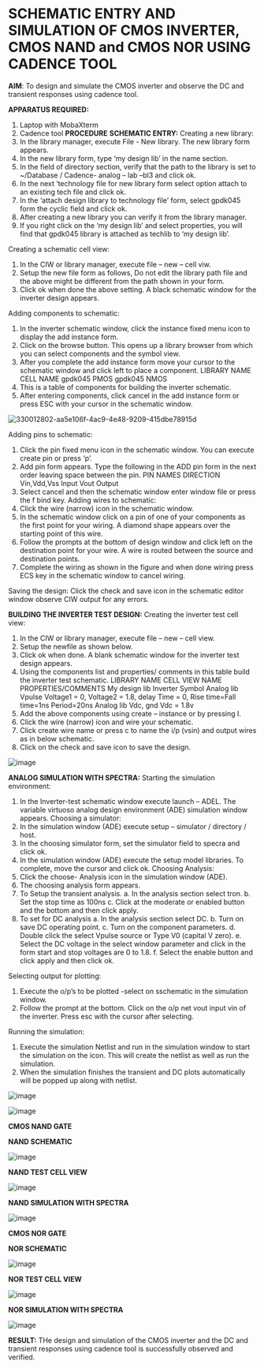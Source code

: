 # SCHEMATIC ENTRY AND SIMULATION OF CMOS INVERTER, CMOS NAND and CMOS NOR USING CADENCE TOOL

**AIM**:
To design and simulate the CMOS inverter and observe the DC and transient responses using cadence tool.

**APPARATUS REQUIRED:**
 
1.	Laptop with MobaXterm
2.	Cadence tool
**PROCEDURE**
**SCHEMATIC ENTRY:**
Creating a new library:
1.	In the library manager, execute File - New library. The new library form appears.
2.	In the new library form, type ‘my design lib’ in the name section.
3.	In the field of directory section, verify that the path to the library is set to ~/Database / Cadence- analog – lab –bl3 and click ok.
4.	In the next ‘technology file for new library form select option attach to an existing tech file and click ok.
5.	In the ‘attach design library to technology file’ form, select gpdk045 form the cyclic field and click ok.
6.	After creating a new library you can verify it from the library manager.
7.	If you right click on the ‘my design lib’ and select properties, you will find that gpdk045 library is attached as techlib to ‘my design lib’.

Creating a schematic cell view:
1.	In the CIW or library manager, execute file – new – cell viw.
2.	Setup the new file form as follows, Do not edit the library path file and the above might be different from the path shown in your form.
3.	Click ok when done the above setting. A black schematic window for the inverter design appears.

Adding components to schematic:
1.	In the inverter schematic window, click the instance fixed menu icon to display the add instance form.
2.	Click on the browse button. This opens up a library browser from which you can select components and the symbol view.
3.	After you complete the add instance form move your cursor to the schematic window and click left to place a component.
LIBRARY NAME	CELL NAME
gpdk045  	PMOS
gpdk045	    	NMOS
4.	This is a table of components for building the inverter schematic.
5.	After entering components, click cancel in the add instance form or press ESC with your cursor in the schematic window.
   
  ![330012802-aa5e106f-4ac9-4e48-9209-415dbe78915d](https://github.com/navaneethans/VLSI-LAB-EXP-6/assets/143347356/dfca8ac6-74da-47f8-8abf-bb4c2bb9fa2f)

  	
Adding pins to schematic:
1.	Click the pin fixed menu icon in the schematic window. You can execute create pin or press ‘p’.
2.	Add pin form appears. Type the following in the ADD pin form in the next order leaving space between the pin.
PIN NAMES	DIRECTION
Vin,Vdd,Vss	Input
Vout	Output
3.	Select cancel and then the schematic window enter window file or press the f bind key.
Adding wires to schematic:
1.	Click the wire (narrow) icon in the schematic window.
2.	In the schematic window click on a pin of one of your components as the first point for your wiring. A diamond shape appears over the starting point of this wire.
3.	Follow the prompts at the bottom of design window and click left on the destination point for your wire. A wire is routed between the source and destination points.
4.	Complete the wiring as shown in the figure and when done wiring press ECS key in the schematic window to cancel wiring.

Saving the design:
	Click the check and save icon in the schematic editor window observe CIW output for any errors.

**BUILDING THE INVERTER TEST DESIGN:**
Creating the inverter test cell view:
1.	In the CIW or library manager, execute file – new – cell view.
2.	Setup the newfile as shown below.
3.	Click ok when done. A blank schematic window for the inverter test design appears.
4.	Using the components list and properties/ comments in this table build the inverter test schematic.
LIBRARY NAME	CELL VIEW NAME	PROPERTIES/COMMENTS
My design lib	Inverter	Symbol
Analog lib	Vpulse	Voltage1 = 0, Voltage2 = 1.8, delay Time = 0,
Rise time=Fall time=1ns
Period=20ns
Analog lib	Vdc, gnd	Vdc = 1.8v
5.	Add the above components using create – instance or by pressing I.
6.	Click the wire (narrow) icon and wire your schematic.
7.	Click create wire name or press c to name the i/p (vsin) and output wires as in below schematic.
8.	Click on the check and save icon to save the design.

 ![image](https://github.com/harikaran814/VLSI-LAB-EXP-6/assets/164861651/6830af64-2c36-428f-bbbf-22af157bf979)

**ANALOG SIMULATION WITH SPECTRA:**
Starting the simulation environment:
1.	In the Inverter-test schematic window execute launch – ADEL. The variable virtuoso analog design environment (ADE) simulation window appears.
Choosing a simulator:
1.	In the simulation window (ADE) execute setup – simulator / directory / host.
2.	In the choosing simulator form, set the simulator field to specra and click ok.
3.	In the simulation window (ADE) execute the setup model libraries.
To complete, move the cursor and click ok.
Choosing Analysis:
1.	Click the choose- Analysis icon in the simulation window (ADE).
2.	The choosing analysis form appears.
3.	To Setup the transient analysis.
a.	In the analysis section select tron.
b.	Set the stop time as 100ns
c.	Click at the moderate or enabled button and the bottom and then click apply.
4.	To set for DC analysis
a.	In the analysis section select DC.
b.	Turn on save DC operating point.
c.	Turn on the component parameters.
d.	Double click the select Vpulse source or Type V0 (capital V zero).
e.	Select the DC voltage in the select window parameter and click in the form start and stop voltages are 0 to 1.8.
f.	Select the enable button and click apply and then click ok.

Selecting output for plotting:
1.	Execute the o/p’s to be plotted  -select on sschematic in the simulation window.
2.	Follow the prompt at the bottom. Click on the o/p net vout input vin of the inverter. Press esc with the cursor after selecting.

Running the simulation:
1.	Execute the simulation Netlist and run in the simulation window to start the simulation on the icon. This will create the netlist as well as run the simulation.
2.	When the simulation finishes the transient and DC plots automatically will be popped up along with netlist.
 
![image](https://github.com/harikaran814/VLSI-LAB-EXP-6/assets/164861651/05ca2dba-54f1-4e1d-a845-935459237aec)

![image](https://github.com/harikaran814/VLSI-LAB-EXP-6/assets/164861651/be8ed0cd-afba-45d9-b892-77948a82e244)



**CMOS NAND GATE**

**NAND SCHEMATIC**

![image](https://github.com/harikaran814/VLSI-LAB-EXP-6/assets/164861651/dedc9bb1-df1b-4f97-be08-61b8e6fa811a)
 
**NAND TEST CELL VIEW**

![image](https://github.com/harikaran814/VLSI-LAB-EXP-6/assets/164861651/dda019cf-fceb-4ed2-989f-49c2a778daf2)
 
**NAND SIMULATION WITH SPECTRA**
 
![image](https://github.com/harikaran814/VLSI-LAB-EXP-6/assets/164861651/f12a0360-1b7a-4b0d-875a-8e62f59eb953)



**CMOS NOR GATE**

**NOR SCHEMATIC**

 ![image](https://github.com/harikaran814/VLSI-LAB-EXP-6/assets/164861651/ab974519-6098-4a26-abb8-38c0dba99a6d)

**NOR TEST CELL VIEW**

![image](https://github.com/harikaran814/VLSI-LAB-EXP-6/assets/164861651/2db988b3-f7a2-40b9-b6b1-8b00626e6289)

**NOR SIMULATION WITH SPECTRA**

 ![image](https://github.com/harikaran814/VLSI-LAB-EXP-6/assets/164861651/c599d528-5f2d-4867-9e7d-6d40ffed9ec9)


 **RESULT:**
    THe design and simulation of the CMOS inverter and the DC and transient responses using cadence tool is successfully observed and verified.

